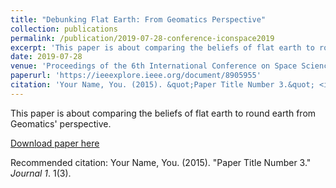 ```yaml
---
title: "Debunking Flat Earth: From Geomatics Perspective"
collection: publications
permalink: /publication/2019-07-28-conference-iconspace2019
excerpt: 'This paper is about comparing the beliefs of flat earth to round earth from Geomatics' perspective.'
date: 2019-07-28
venue: 'Proceedings of the 6th International Conference on Space Science and Communication (IconSpace 2019)'
paperurl: 'https://ieeexplore.ieee.org/document/8905955'
citation: 'Your Name, You. (2015). &quot;Paper Title Number 3.&quot; <i>Journal 1</i>. 1(3).'
---
```

This paper is about comparing the beliefs of flat earth to round earth from Geomatics' perspective.

[Download paper here](https://ieeexplore.ieee.org/document/8905955)

Recommended citation: Your Name, You. (2015). "Paper Title Number 3." <i>Journal 1</i>. 1(3).
